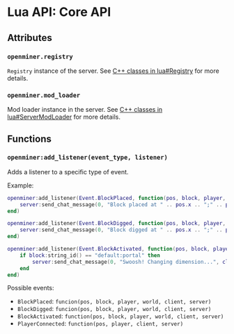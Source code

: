 # Lua API: Core API

## Attributes

### `openminer.registry`

`Registry` instance of the server. See [C++ classes in lua#Registry](lua-api-cpp.md#registry) for more details.

### `openminer.mod_loader`

Mod loader instance in the server. See [C++ classes in lua#ServerModLoader](lua-api-cpp.md#servermodloader) for more details.

## Functions

### `openminer:add_listener(event_type, listener)`

Adds a listener to a specific type of event.

Example:
```lua
openminer:add_listener(Event.BlockPlaced, function(pos, block, player, world, client, server)
	server:send_chat_message(0, "Block placed at " .. pos.x .. ";" .. pos.y .. ";" .. pos.z .. " by Client" .. player:client_id(), client);
end)

openminer:add_listener(Event.BlockDigged, function(pos, block, player, world, client, server)
	server:send_chat_message(0, "Block digged at " .. pos.x .. ";" .. pos.y .. ";" .. pos.z .. " by Client" .. player:client_id(), client);
end)

openminer:add_listener(Event.BlockActivated, function(pos, block, player, world, client, server)
	if block:string_id() == "default:portal" then
		server:send_chat_message(0, "Swoosh! Changing dimension...", client);
	end
end)
```

Possible events:

- `BlockPlaced`: `funcion(pos, block, player, world, client, server)`
- `BlockDigged`: `funcion(pos, block, player, world, client, server)`
- `BlockActivated`: `function(pos, block, player, world, client, server)`
- `PlayerConnected`: `function(pos, player, client, server)`


